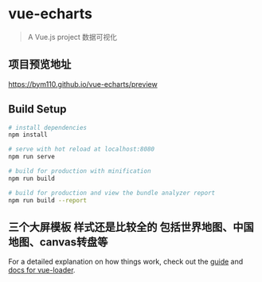 # vue-echarts

> A Vue.js project
数据可视化
## 项目预览地址
https://bym110.github.io/vue-echarts/preview
## Build Setup

``` bash
# install dependencies
npm install

# serve with hot reload at localhost:8080
npm run serve

# build for production with minification
npm run build

# build for production and view the bundle analyzer report
npm run build --report
```
## 三个大屏模板 样式还是比较全的 包括世界地图、中国地图、canvas转盘等
For a detailed explanation on how things work, check out the [guide](http://vuejs-templates.github.io/webpack/) and [docs for vue-loader](http://vuejs.github.io/vue-loader).

